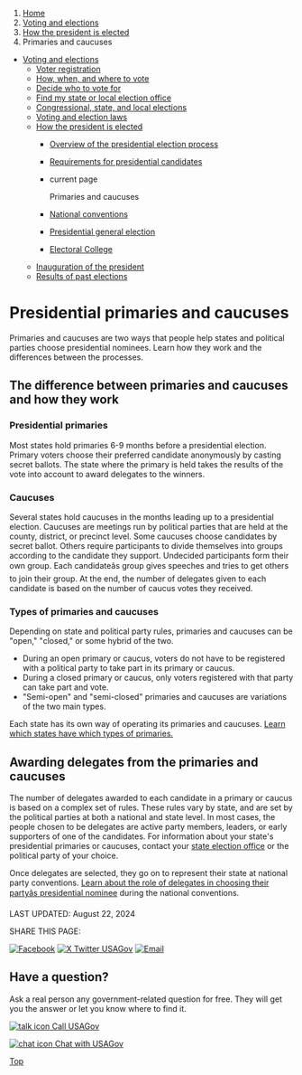 1. [Home](/)
2. [Voting and elections](/voting-and-elections)
3. [How the president is elected](/election)
4. Primaries and caucuses

* [Voting and elections](/voting-and-elections)
  + [Voter registration](/voter-registration)
  + [How, when, and where to vote](/how-to-vote)
  + [Decide who to vote for](/voter-research)
  + [Find my state or local election office](/state-election-office)
  + [Congressional, state, and local elections](/midterm-state-and-local-elections)
  + [Voting and election laws](/voting-laws)
  + [How the president is elected](/election)
    - [Overview of the presidential election process](/presidential-election-process)
    - [Requirements for presidential candidates](/requirements-for-presidential-candidates)
    - current page

      Primaries and caucuses
    - [National conventions](/national-conventions)
    - [Presidential general election](/presidential-general-election)
    - [Electoral College](/electoral-college)
  + [Inauguration of the president](/inauguration)
  + [Results of past elections](/election-results)

Presidential primaries and caucuses
===================================

Primaries and caucuses are two ways that people help states and political parties choose presidential nominees. Learn how they work and the differences between the processes.

**The difference between primaries and caucuses and how they work**
-------------------------------------------------------------------

### Presidential primaries

Most states hold primaries 6-9 months before a presidential election. Primary voters choose their preferred candidate anonymously by casting secret ballots. The state where the primary is held takes the results of the vote into account to award delegates to the winners.

### Caucuses

Several states hold caucuses in the months leading up to a presidential election. Caucuses are meetings run by political parties that are held at the county, district, or precinct level. Some caucuses choose candidates by secret ballot. Others require participants to divide themselves into groups according to the candidate they support. Undecided participants form their own group. Each candidateâs group gives speeches and tries to get others to join their group. At the end, the number of delegates given to each candidate is based on the number of caucus votes they received.

### Types of primaries and caucuses

Depending on state and political party rules, primaries and caucuses can be "open," "closed," or some hybrid of the two.

* During an open primary or caucus, voters do not have to be registered with a political party to take part in its primary or caucus.
* During a closed primary or caucus, only voters registered with that party can take part and vote.
* "Semi-open" and "semi-closed" primaries and caucuses are variations of the two main types.

Each state has its own way of operating its primaries and caucuses.
[Learn which states have which types of primaries.](https://www.ncsl.org/elections-and-campaigns/state-primary-election-types)

**Awarding delegates from the primaries and caucuses**
------------------------------------------------------

The number of delegates awarded to each candidate in a primary or caucus is based on a complex set of rules. These rules vary by state, and are set by the political parties at both a national and state level. In most cases, the people chosen to be delegates are active party members, leaders, or early supporters of one of the candidates. For information about your state's presidential primaries or caucuses, contact your
[state election office](/state-election-office)
or the political party of your choice.

Once delegates are selected, they go on to represent their state at national party conventions.
[Learn about the role of delegates in choosing their partyâs presidential nominee](/national-conventions)
during the national conventions.

LAST UPDATED:
August 22, 2024

SHARE THIS PAGE:

[![Facebook](/themes/custom/usagov/images/social-media-icons/Facebook_Icon.svg)](https://www.facebook.com/sharer/sharer.php?u=https://www.usa.gov/primaries-caucuses&v=3)
[![X Twitter USAGov](/themes/custom/usagov/images/social-media-icons/X_Twitter_Icon.svg?version=2)](https://twitter.com/intent/tweet?source=webclient&text=https://www.usa.gov/primaries-caucuses)
[![Email](/themes/custom/usagov/images/social-media-icons/Email_Icon.svg?version=2)](mailto:?subject=https://www.usa.gov/primaries-caucuses)

Have a question?
----------------

Ask a real person any government-related question for free. They will get you the answer or let you know where to find it.

[![talk icon](/themes/custom/usagov/images/ICONS_talk.png)
Call USAGov](/phone)

[![chat icon](/themes/custom/usagov/images/ICONS_chat.png)
Chat with USAGov](/chat)

[Top](#main-content)
